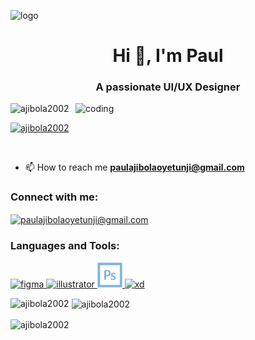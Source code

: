 ![logo](https://github.com/Ajibola2002/Paul2002)
<h1 align="center">Hi 👋, I'm Paul</h1>
<h3 align="center">A passionate UI/UX Designer</h3>
<img align="right" alt="coding" width="400" src="https://tse2.mm.bing.net/th?id=OIP.wNGxHlTCsH9zU90WDouoDQHaFj&pid=Api&P=0&h=220">

<p align="left"> <img src="https://komarev.com/ghpvc/?username=ajibola2002&label=Profile%20views&color=0e75b6&style=flat" alt="ajibola2002" /> </p>

<p align="left"> <a href="https://github.com/ryo-ma/github-profile-trophy"><img src="https://github-profile-trophy.vercel.app/?username=ajibola2002" alt="ajibola2002" /></a> </p>

<p align="left"> <a href="https://twitter.com/" target="blank"><img src="https://img.shields.io/twitter/follow/?logo=twitter&style=for-the-badge" alt="" /></a> </p>

- 📫 How to reach me **paulajibolaoyetunji@gmail.com**

<h3 align="left">Connect with me:</h3>
<p align="left">
<a href="https://linkedin.com/in/paulajibolaoyetunji@gmail.com" target="blank"><img align="center" src="https://raw.githubusercontent.com/rahuldkjain/github-profile-readme-generator/master/src/images/icons/Social/linked-in-alt.svg" alt="paulajibolaoyetunji@gmail.com" height="30" width="40" /></a>
</p>

<h3 align="left">Languages and Tools:</h3>
<p align="left"> <a href="https://www.figma.com/" target="_blank" rel="noreferrer"> <img src="https://www.vectorlogo.zone/logos/figma/figma-icon.svg" alt="figma" width="40" height="40"/> </a> <a href="https://www.adobe.com/in/products/illustrator.html" target="_blank" rel="noreferrer"> <img src="https://www.vectorlogo.zone/logos/adobe_illustrator/adobe_illustrator-icon.svg" alt="illustrator" width="40" height="40"/> </a> <a href="https://www.photoshop.com/en" target="_blank" rel="noreferrer"> <img src="https://raw.githubusercontent.com/devicons/devicon/master/icons/photoshop/photoshop-line.svg" alt="photoshop" width="40" height="40"/> </a> <a href="https://www.adobe.com/products/xd.html" target="_blank" rel="noreferrer"> <img src="https://cdn.worldvectorlogo.com/logos/adobe-xd.svg" alt="xd" width="40" height="40"/> </a> </p>

<p><img align="left" src="https://github-readme-stats.vercel.app/api/top-langs?username=ajibola2002&show_icons=true&locale=en&layout=compact" alt="ajibola2002" /></p>

<p>&nbsp;<img align="center" src="https://github-readme-stats.vercel.app/api?username=ajibola2002&show_icons=true&locale=en" alt="ajibola2002" /></p>

<p><img align="center" src="https://github-readme-streak-stats.herokuapp.com/?user=ajibola2002&" alt="ajibola2002" /></p>
